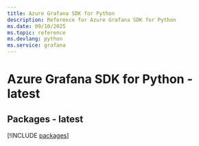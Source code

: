 ```yaml
---
title: Azure Grafana SDK for Python
description: Reference for Azure Grafana SDK for Python
ms.date: 09/10/2025
ms.topic: reference
ms.devlang: python
ms.service: grafana
---
```

# Azure Grafana SDK for Python - latest
## Packages - latest
[!INCLUDE [packages](grafana-index.md)]